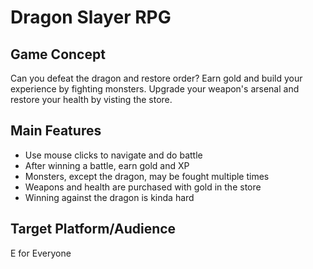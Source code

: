 # Dragon Slayer RPG
## Game Concept
Can you defeat the dragon and restore order? Earn gold and build your experience by fighting monsters. Upgrade your weapon's arsenal and restore your health by visting the store.


## Main Features
* Use mouse clicks to navigate and do battle
* After winning a battle, earn gold and XP
* Monsters, except the dragon, may be fought multiple times
* Weapons and health are purchased with gold in the store
* Winning against the dragon is kinda hard


## Target Platform/Audience
E for Everyone